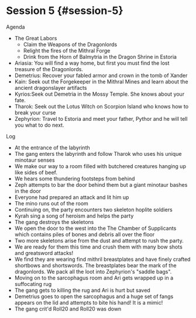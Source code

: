 # Session 5 {#session-5}

Agenda

* The Great Labors  
  * Claim the Weapons of the Dragonlords  
  * Relight the fires of the Mithral Forge  
  * Drink from the Horn of Balmytria in the Dragon Shrine in Estoria  
* Ariasia: You will find a way home, but first you must find the lost treasure of the Dragonlords.   
* Demetrius: Recover your fabled armor and crown in the tomb of Xander  
* Kain: Seek out the Forgekeeper in the Mithral Mines and learn about the ancient dragonslayer artifacts  
* Kyrios:Seek out Demetria in the Mossy Temple. She knows about your fate.  
* Tharok: Seek out the Lotus Witch on Scorpion Island who knows how to break your curse  
* Zephyrion: Travel to Estoria and meet your father, Pythor and he will tell you what to do next.

Log

* At the entrance of the labyrinth   
* The gang enters the labyrinth and follow Tharok who uses his unique minotaur senses  
* We make our way to a room filled with butchered creatures hanging up like sides of beef.  
* We hears some thundering footsteps from behind   
* Zeph attempts to bar the door behind them but a giant minotaur bashes in the door  
* Everyone had prepared an attack and lit him up  
* The mino runs out of the room  
* Continuing on, the party encounters two skeleton hoplite soldiers  
* Kyrah sing a song of heroism and helps the party   
* The gang destroys the skeletons  
* We open the door to the west into the The Chamber of Supplicants which contains piles of bones and debris all over the floor  
* Two more skeletons arise from the dust and attempt to rush the party.  
* We are ready for them this time and crush them with many bow shots and greatsword attacks\!  
* We find they are wearing find mithril breastplates and have finely crafted shortbows and shortswords. The breastplates bear the mark of the dragonlords. We pack all the loot into Zephyrion's "saddle bags".  
* Moving on to the sarcophagus room and Ari gets wrapped up in a suffocating rug  
* The gang gets to killing the rug and Ari is hurt but saved  
* Demetrius goes to open the sarcophagus and a huge set of fangs appears on the lid and attempts to bite his hand\! It is a mimic\!  
* The gang crit'd Roll20 and Roll20 was down
